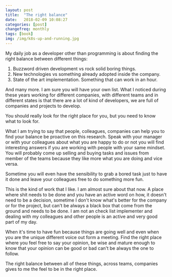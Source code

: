 ```yaml
---
layout: post
title:  "The right balance"
date:   2018-02-09 10:08:27
categories: [post]
changefreq: monthly
tags: [book]
img: /img/k8s-up-and-running.jpg
---
```

My daily job as a developer other than programming is about finding the right
balance between different things:

1. Buzzword driven development vs rock solid boring things.
2. New technologies vs something already adopted inside the company.
3. State of the art implementation. Something that can work in an hour.

And many more. I am sure you will have your own list. What I noticed during
these years working for different companies, with different teams and in
different states is that there are a lot of kind of developers, we are full of
companies and projects to develop.

You should really look for the right place for you, but you need to know what to
look for.

What I am trying to say that people, colleagues, companies can help you to find
your balance be proactive on this research. Speak with your manager or with your
colleagues about what you are happy to do or not you will find interesting
answers if you are working with people with your same mindset. You will probably
come up selling and buying tasks and issues from member of the teams because
they like more what you are doing and vice versa.

Sometime you will even have the sensibility to grab a bored task just to have it
done and leave your colleagues free to do something more fun.

This is the kind of work that I like. I am almost sure about that now. A place
where shit needs to be done and you have an active word on how, it doesn't need
to be a decision, sometime I don't know what's better for the company or for the
project, but can't be always a black box that come from the ground and needs to
be done. I am not an check list implementer and dealing with my colleagues and
other people is an active and very good part of my day.

When it's time to have fun because things are going well and even when you are
the unique different voice out form a meeting. Find the right place where you
feel free to say your opinion, be wise and mature enough to know that your
opinion can be good or bad can't be always the one to follow.

The right balance between all of these things, across teams, companies gives to
me the feel to be in the right place.
